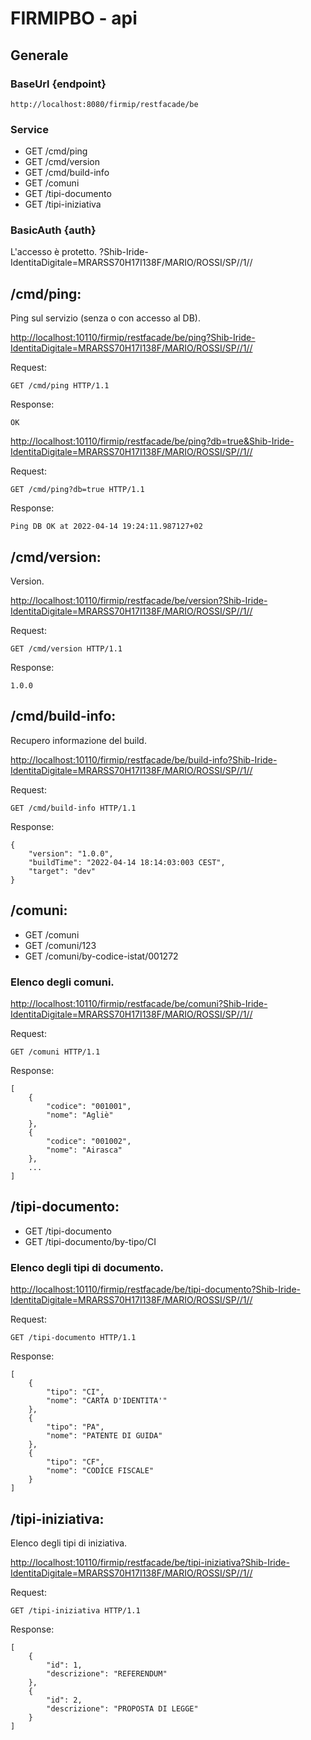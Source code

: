 # FIRMIPBO - api

## Generale

### BaseUrl {endpoint}
`http://localhost:8080/firmip/restfacade/be`

### Service
* GET /cmd/ping
* GET /cmd/version
* GET /cmd/build-info
* GET /comuni
* GET /tipi-documento
* GET /tipi-iniziativa


### BasicAuth {auth}
L'accesso è protetto.
?Shib-Iride-IdentitaDigitale=MRARSS70H17I138F/MARIO/ROSSI/SP//1//

## /cmd/ping:

Ping sul servizio (senza o con accesso al DB).

<http://localhost:10110/firmip/restfacade/be/ping?Shib-Iride-IdentitaDigitale=MRARSS70H17I138F/MARIO/ROSSI/SP//1//>

Request:

```
GET /cmd/ping HTTP/1.1
```

Response:

```
OK
```

<http://localhost:10110/firmip/restfacade/be/ping?db=true&Shib-Iride-IdentitaDigitale=MRARSS70H17I138F/MARIO/ROSSI/SP//1//>

Request:

```
GET /cmd/ping?db=true HTTP/1.1
```

Response:

```
Ping DB OK at 2022-04-14 19:24:11.987127+02
```

## /cmd/version:

Version.

<http://localhost:10110/firmip/restfacade/be/version?Shib-Iride-IdentitaDigitale=MRARSS70H17I138F/MARIO/ROSSI/SP//1//>

Request:

```
GET /cmd/version HTTP/1.1
```

Response:

```
1.0.0
```

## /cmd/build-info:

Recupero informazione del build.

<http://localhost:10110/firmip/restfacade/be/build-info?Shib-Iride-IdentitaDigitale=MRARSS70H17I138F/MARIO/ROSSI/SP//1//>

Request:

```
GET /cmd/build-info HTTP/1.1
```

Response:

```
{
    "version": "1.0.0",
    "buildTime": "2022-04-14 18:14:03:003 CEST",
    "target": "dev"
}
```

## /comuni:

* GET /comuni
* GET /comuni/123
* GET /comuni/by-codice-istat/001272

### Elenco degli comuni.

<http://localhost:10110/firmip/restfacade/be/comuni?Shib-Iride-IdentitaDigitale=MRARSS70H17I138F/MARIO/ROSSI/SP//1//>

Request:

```
GET /comuni HTTP/1.1
```

Response:

```
[
    {
        "codice": "001001",
        "nome": "Agliè"
    },
    {
        "codice": "001002",
        "nome": "Airasca"
    },
    ...
]
```

## /tipi-documento:

* GET /tipi-documento
* GET /tipi-documento/by-tipo/CI

### Elenco degli tipi di documento.

<http://localhost:10110/firmip/restfacade/be/tipi-documento?Shib-Iride-IdentitaDigitale=MRARSS70H17I138F/MARIO/ROSSI/SP//1//>

Request:

```
GET /tipi-documento HTTP/1.1
```

Response:

```
[
    {
        "tipo": "CI",
        "nome": "CARTA D'IDENTITA'"
    },
    {
        "tipo": "PA",
        "nome": "PATENTE DI GUIDA"
    },
    {
        "tipo": "CF",
        "nome": "CODICE FISCALE"
    }
]
```


## /tipi-iniziativa:

Elenco degli tipi di iniziativa.

<http://localhost:10110/firmip/restfacade/be/tipi-iniziativa?Shib-Iride-IdentitaDigitale=MRARSS70H17I138F/MARIO/ROSSI/SP//1//>

Request:

```
GET /tipi-iniziativa HTTP/1.1
```

Response:

```
[
    {
        "id": 1,
        "descrizione": "REFERENDUM"
    },
    {
        "id": 2,
        "descrizione": "PROPOSTA DI LEGGE"
    }
]
```